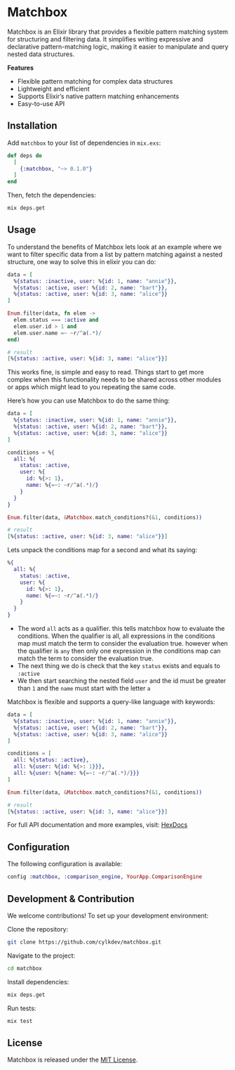 # Matchbox

Matchbox is an Elixir library that provides a flexible
pattern matching system for structuring and filtering
data. It simplifies writing expressive and declarative
pattern-matching logic, making it easier to manipulate
and query nested data structures.

**Features**

- Flexible pattern matching for complex data structures
- Lightweight and efficient
- Supports Elixir’s native pattern matching enhancements
- Easy-to-use API

## Installation

Add `matchbox` to your list of dependencies in `mix.exs`:

```elixir
def deps do
  [
    {:matchbox, "~> 0.1.0"}
  ]
end
```

Then, fetch the dependencies:

```sh
mix deps.get
```

## Usage

To understand the benefits of Matchbox lets look at an example where we want to
filter specific data from a list by pattern matching against a nested structure,
one way to solve this in elixir you can do:

```elixir
data = [
  %{status: :inactive, user: %{id: 1, name: "annie"}},
  %{status: :active, user: %{id: 2, name: "bart"}},
  %{status: :active, user: %{id: 3, name: "alice"}}
]

Enum.filter(data, fn elem ->
  elem.status === :active and
  elem.user.id > 1 and
  elem.user.name =~ ~r/^a(.*)/
end)

# result
[%{status: :active, user: %{id: 3, name: "alice"}}]
```

This works fine, is simple and easy to read. Things start to get more complex when this
functionality needs to be shared across other modules or apps which might lead to you
repeating the same code.

Here’s how you can use Matchbox to do the same thing:

```elixir
data = [
  %{status: :inactive, user: %{id: 1, name: "annie"}},
  %{status: :active, user: %{id: 2, name: "bart"}},
  %{status: :active, user: %{id: 3, name: "alice"}}
]

conditions = %{
  all: %{
    status: :active,
    user: %{
      id: %{>: 1},
      name: %{=~: ~r/^a(.*)/}
    }
  }
}

Enum.filter(data, &Matchbox.match_conditions?(&1, conditions))

# result
[%{status: :active, user: %{id: 3, name: "alice"}}]
```

Lets unpack the conditions map for a second and what its saying:

```elixir
%{
  all: %{
    status: :active,
    user: %{
      id: %{>: 1},
      name: %{=~: ~r/^a(.*)/}
    }
  }
}
```

- The word `all` acts as a qualifier. this tells matchbox how to evaluate the conditions.
When the qualifier is all, all expressions in the conditions map must match the term to consider the evaluation true.
however when the qualifier is `any` then only one expression in the conditions map can match the term
to consider the evaluation true.
- The next thing we do is check that the key `status` exists and equals to `:active`
- We then start searching the nested field `user` and the id must be greater than `1` and the `name` must start with the letter `a`

Matchbox is flexible and supports a query-like language with keywords:

```elixir
data = [
  %{status: :inactive, user: %{id: 1, name: "annie"}},
  %{status: :active, user: %{id: 2, name: "bart"}},
  %{status: :active, user: %{id: 3, name: "alice"}}
]

conditions = [
  all: %{status: :active},
  all: %{user: %{id: %{>: 1}}},
  all: %{user: %{name: %{=~: ~r/^a(.*)/}}}
]

Enum.filter(data, &Matchbox.match_conditions?(&1, conditions))

# result
[%{status: :active, user: %{id: 3, name: "alice"}}]
```

For full API documentation and more examples, visit: [HexDocs](https://hexdocs.pm/matchbox)

## Configuration

The following configuration is available:

```elixir
config :matchbox, :comparison_engine, YourApp.ComparisonEngine
```

## Development & Contribution

We welcome contributions! To set up your development environment:

Clone the repository:

```sh
git clone https://github.com/cylkdev/matchbox.git
```

Navigate to the project:

```sh
cd matchbox
```

Install dependencies:

```sh
mix deps.get
```

Run tests:

```sh
mix test
```

## License

Matchbox is released under the [MIT License](https://github.com/cylkdev/matchbox/blob/main/LICENSE).